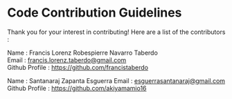 # Code Contribution Guidelines

Thank you for your interest in contributing! Here are a list of the contributors :

Name : Francis Lorenz Robespierre Navarro Taberdo  
Email : francis.lorenz.taberdo@gmail.com  
Github Profile : https://github.com/francistaberdo  

Name : Santanaraj Zapanta Esguerra
Email : esguerrasantanaraj@gmail.com
Github Profile : https://github.com/akiyamamio16  
